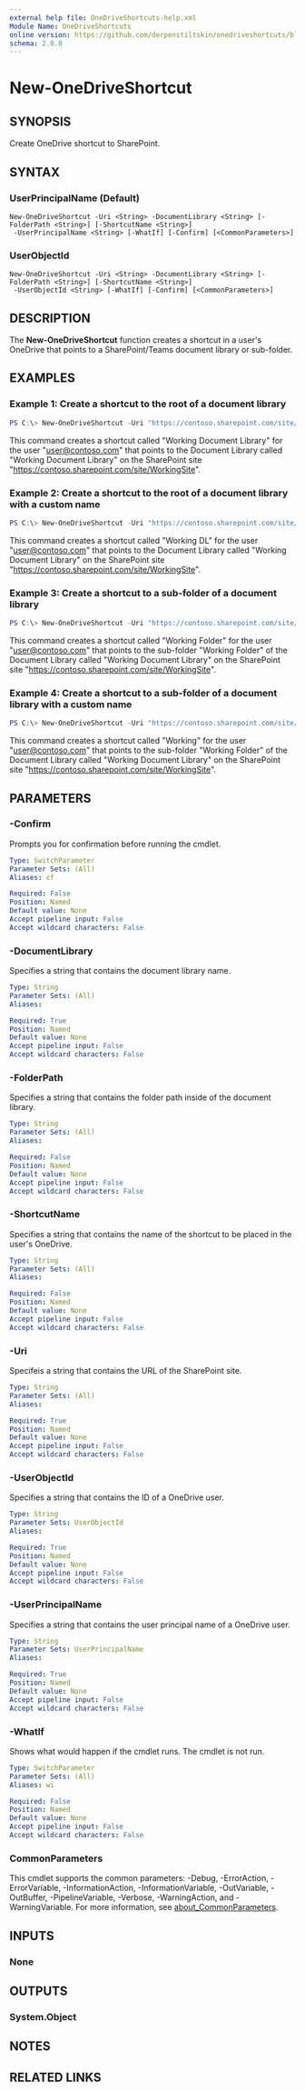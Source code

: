 ```yaml
---
external help file: OneDriveShortcuts-help.xml
Module Name: OneDriveShortcuts
online version: https://github.com/derpenstiltskin/onedriveshortcuts/blob/main/docs/New-OneDriveShortcut.md
schema: 2.0.0
---
```


# New-OneDriveShortcut

## SYNOPSIS
Create OneDrive shortcut to SharePoint.

## SYNTAX

### UserPrincipalName (Default)
```
New-OneDriveShortcut -Uri <String> -DocumentLibrary <String> [-FolderPath <String>] [-ShortcutName <String>]
 -UserPrincipalName <String> [-WhatIf] [-Confirm] [<CommonParameters>]
```

### UserObjectId
```
New-OneDriveShortcut -Uri <String> -DocumentLibrary <String> [-FolderPath <String>] [-ShortcutName <String>]
 -UserObjectId <String> [-WhatIf] [-Confirm] [<CommonParameters>]
```

## DESCRIPTION
The **New-OneDriveShortcut** function creates a shortcut in a user's OneDrive that points to a SharePoint/Teams document library or sub-folder.

## EXAMPLES

### Example 1: Create a shortcut to the root of a document library
```powershell
PS C:\> New-OneDriveShortcut -Uri "https://contoso.sharepoint.com/site/WorkingSite" -DocumentLibrary "Working Document Library" -UserPrincipalName "user@contoso.com"
```

This command creates a shortcut called "Working Document Library" for the user "user@contoso.com" that points to the Document Library called "Working Document Library" on the SharePoint site "https://contoso.sharepoint.com/site/WorkingSite".

### Example 2: Create a shortcut to the root of a document library with a custom name
```powershell
PS C:\> New-OneDriveShortcut -Uri "https://contoso.sharepoint.com/site/WorkingSite" -DocumentLibrary "Working Document Library" -UserPrincipalName "user@contoso.com" -ShortcutName "Working DL"
```

This command creates a shortcut called "Working DL" for the user "user@contoso.com" that points to the Document Library called "Working Document Library" on the SharePoint site "https://contoso.sharepoint.com/site/WorkingSite".

### Example 3: Create a shortcut to a sub-folder of a document library
```powershell
PS C:\> New-OneDriveShortcut -Uri "https://contoso.sharepoint.com/site/WorkingSite" -DocumentLibrary "Working Document Library" -FolderPath "Working Folder" -UserPrincipalName "user@contoso.com"
```

This command creates a shortcut called "Working Folder" for the user "user@contoso.com" that points to the sub-folder "Working Folder" of the Document Library called "Working Document Library" on the SharePoint site "https://contoso.sharepoint.com/site/WorkingSite".

### Example 4: Create a shortcut to a sub-folder of a document library with a custom name
```powershell
PS C:\> New-OneDriveShortcut -Uri "https://contoso.sharepoint.com/site/WorkingSite" -DocumentLibrary "Working Document Library" -FolderPath "Working Folder" -UserPrincipalName "user@contoso.com" -ShortcutName "Working"
```

This command creates a shortcut called "Working" for the user "user@contoso.com" that points to the sub-folder "Working Folder" of the Document Library called "Working Document Library" on the SharePoint site "https://contoso.sharepoint.com/site/WorkingSite".


## PARAMETERS

### -Confirm
Prompts you for confirmation before running the cmdlet.

```yaml
Type: SwitchParameter
Parameter Sets: (All)
Aliases: cf

Required: False
Position: Named
Default value: None
Accept pipeline input: False
Accept wildcard characters: False
```

### -DocumentLibrary
Specifies a string that contains the document library name.

```yaml
Type: String
Parameter Sets: (All)
Aliases:

Required: True
Position: Named
Default value: None
Accept pipeline input: False
Accept wildcard characters: False
```

### -FolderPath
Specifies a string that contains the folder path inside of the document library.

```yaml
Type: String
Parameter Sets: (All)
Aliases:

Required: False
Position: Named
Default value: None
Accept pipeline input: False
Accept wildcard characters: False
```

### -ShortcutName
Specifies a string that contains the name of the shortcut to be placed in the user's OneDrive.

```yaml
Type: String
Parameter Sets: (All)
Aliases:

Required: False
Position: Named
Default value: None
Accept pipeline input: False
Accept wildcard characters: False
```

### -Uri
Specifeis a string that contains the URL of the SharePoint site.

```yaml
Type: String
Parameter Sets: (All)
Aliases:

Required: True
Position: Named
Default value: None
Accept pipeline input: False
Accept wildcard characters: False
```

### -UserObjectId
Specifies a string that contains the ID of a OneDrive user.

```yaml
Type: String
Parameter Sets: UserObjectId
Aliases:

Required: True
Position: Named
Default value: None
Accept pipeline input: False
Accept wildcard characters: False
```

### -UserPrincipalName
Specifies a string that contains the user principal name of a OneDrive user.

```yaml
Type: String
Parameter Sets: UserPrincipalName
Aliases:

Required: True
Position: Named
Default value: None
Accept pipeline input: False
Accept wildcard characters: False
```

### -WhatIf
Shows what would happen if the cmdlet runs.
The cmdlet is not run.

```yaml
Type: SwitchParameter
Parameter Sets: (All)
Aliases: wi

Required: False
Position: Named
Default value: None
Accept pipeline input: False
Accept wildcard characters: False
```

### CommonParameters
This cmdlet supports the common parameters: -Debug, -ErrorAction, -ErrorVariable, -InformationAction, -InformationVariable, -OutVariable, -OutBuffer, -PipelineVariable, -Verbose, -WarningAction, and -WarningVariable. For more information, see [about_CommonParameters](http://go.microsoft.com/fwlink/?LinkID=113216).

## INPUTS

### None

## OUTPUTS

### System.Object
## NOTES

## RELATED LINKS
